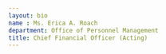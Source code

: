 ```yaml
---
layout: bio
name : Ms. Erica A. Roach
department: Office of Personnel Management
title: Chief Financial Officer (Acting)
---
```


